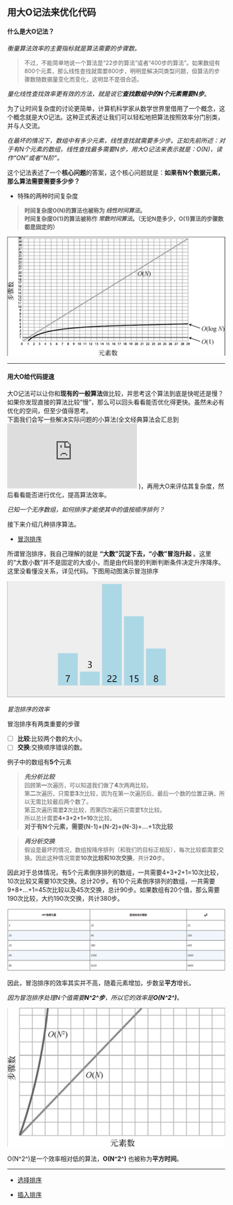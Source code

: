 ## 用大O记法来优化代码

#### 什么是大O记法？

_衡量算法效率的主要指标就是算法需要的步骤数。_

><font size="2">不过，不能简单地说一个算法是“22步的算法”或者“400步的算法”。如果数组有800个元素，那么线性查找就需要800步，明明是解决同类型问题，但算法的步骤数随数据量变化而变化，这明显不是很合适。</font>

 _量化线性查找效率更有效的方法，就是说它**查找数组中的N个元素需要N步**_。

 为了让时间复杂度的讨论更简单，计算机科学家从数学世界里借用了一个概念，这个概念就是大O记法。这种正式表述让我们可以轻松地把算法按照效率分门别类，并与人交流。

 _在最坏的情况下，数组中有多少元素，线性查找就需要多少步。正如先前所述：对于有N个元素的数组，线性查找最多需要N步，用大O记法来表示就是：O(N)，读作“ON”或者“N阶”。_

这个记法表述了一个**核心问题**的答案，这个核心问题就是：__如果有N个数据元素，那么算法需要需要多少步？__

* 特殊的两种时间复杂度

>**<font size="2">时间复杂度O(N)的算法也被称为 *线性时间算法*。    
>时间复杂度O(1)的算法被称作 *常数时间算法*。（无论N是多少，O(1)算法的步骤数都是固定的）**</font>

![BigO1.png](/pictures/BigO1.png "不同复杂度算法的巨大差异")

---
#### 用大O给代码提速    

大O记法可以让你和**现有的一般算法**做比较，并思考这个算法到底是快呢还是慢？如果你发现直接的算法比较“慢”，那么可以回头看看能否优化得更快。虽然未必有优化的空间，但至少值得思考。   
下面我们会写一些解决实际问题的小算法(全文经典算法会汇总到![此处]( https://github.com/kirtozz/DataStructuresAndAlgorithms/blob/master/SummaryOfAlgorithms.md) )，再用大O来评估其复杂度，然后看看能否进行优化，提高算法效率。   

_已知一个无序数组，如何排序才能使其中的值按顺序排列？_   

接下来介绍几种排序算法。

- [冒泡排序](https://github.com/kirtozz/DataStructuresAndAlgorithms/blob/master/SummaryOfAlgorithms.md)    
  
所谓冒泡排序，我自己理解的就是 **“大数”沉淀下去，“小数”冒泡升起** 。这里的“大数小数”并不是固定的大或小，而是由代码里的判断判断条件决定升序降序。这里没看懂没关系，详见代码。下图用动图演示冒泡排序

![BigO2.png](/pictures/BigO2.webp "冒泡原理")
     

_冒泡排序的效率_   

冒泡排序有两类重要的步骤   
- [ ] **比较**:比较两个数的大小。   
- [ ] **交换**:交换顺序错误的数。     
 
例子中的数组有**5个**元素  

>_**先分析比较**_    <font size="2">   
>回顾第**一**次遍历，可以知道我们做了**4**次两两比较。   
>第**二**次遍历，只需要**3**次比较，因为在第一次遍历后，最后一个数的位置正确，所以无需比较最后两个数了。   
>第**三**次遍历需要**2**次比较，而第四次遍历只需要**1**次比较。    
>所以总计需要**4+3+2+1=10**次比较。   </font>     
**对于有N个元素，需要(N-1)+(N-2)+(N-3)+...+1次比较**     

>_**再分析交换**_     <font size="2">   
>假设是最坏的情况，数组按降序排列（和我们的目标正相反），每次比较都需要交换。因此这种情况需要**10次比较和10次交换**，共计**20**步。      </font>      

因此对于总体情况，有5个元素倒序排列的数组，一共需要4+3+2+1=10次比较，10次比较又需要10次交换。总计20步。有10个元素倒序排列的数组，一共需要9+8+...+1=45次比较以及45次交换，总计90步。如果数组有20个值，那么需要190次比较，大约190次交换，共计380步。   

![BigO2.png](/pictures/BigO2.png "冒泡排序步骤数")

因此，冒泡排序的效率其实并不高，随着元素增加，步数呈**平方**增长。    


_因为冒泡排序处理N个值需要**N^2^步**，所以它的效率是**O(N^2^)**。_    

![BigO3.png](/pictures/BigO3.png "冒泡排序步骤数")

O(N^2^)是一个效率相对低的算法，**O(N^2^)** 也被称为**平方时间**。    


---

- [选择排序](https://github.com/kirtozz/DataStructuresAndAlgorithms/blob/master/SummaryOfAlgorithms.md)          


- [插入排序](https://github.com/kirtozz/DataStructuresAndAlgorithms/blob/master/SummaryOfAlgorithms.md)          



 
